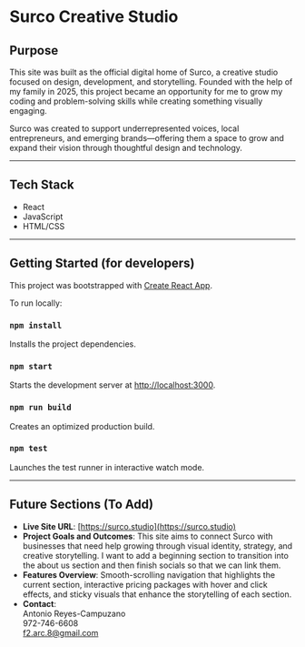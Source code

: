 # Surco Creative Studio

## Purpose

This site was built as the official digital home of Surco, a creative studio focused on design, development, and storytelling. Founded with the help of my family in 2025, this project became an opportunity for me to grow my coding and problem-solving skills while creating something visually engaging.

Surco was created to support underrepresented voices, local entrepreneurs, and emerging brands—offering them a space to grow and expand their vision through thoughtful design and technology.

---

## Tech Stack

- React
- JavaScript
- HTML/CSS

---

## Getting Started (for developers)

This project was bootstrapped with [Create React App](https://github.com/facebook/create-react-app).

To run locally:

### `npm install`

Installs the project dependencies.

### `npm start`

Starts the development server at [http://localhost:3000](http://localhost:3000).

### `npm run build`

Creates an optimized production build.

### `npm test`

Launches the test runner in interactive watch mode.

---

## Future Sections (To Add)

- **Live Site URL**: [https://surco.studio](https://surco.studio)
- **Project Goals and Outcomes**: This site aims to connect Surco with businesses that need help growing through visual identity, strategy, and creative storytelling. I want to add a beginning section to transition into the about us section and then finish socials so that we can link them.
- **Features Overview**: Smooth-scrolling navigation that highlights the current section, interactive pricing packages with hover and click effects, and sticky visuals that enhance the storytelling of each section.
- **Contact**:  
  Antonio Reyes-Campuzano  
  972-746-6608  
  f2.arc.8@gmail.com
